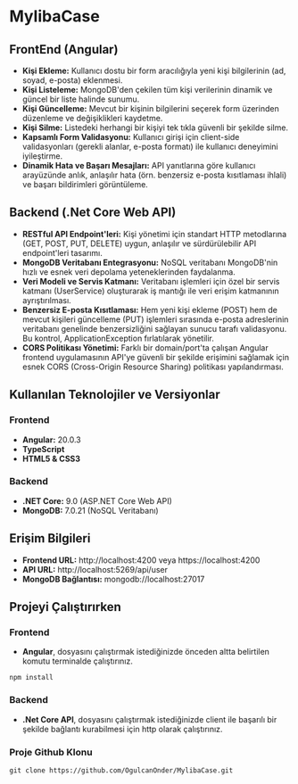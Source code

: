 # MylibaCase

## FrontEnd (Angular)
- **Kişi Ekleme:** Kullanıcı dostu bir form aracılığıyla yeni kişi bilgilerinin (ad, soyad, e-posta) eklenmesi.
- **Kişi Listeleme:** MongoDB'den çekilen tüm kişi verilerinin dinamik ve güncel bir liste halinde sunumu.
- **Kişi Güncelleme:** Mevcut bir kişinin bilgilerini seçerek form üzerinden düzenleme ve değişiklikleri kaydetme.
- **Kişi Silme:** Listedeki herhangi bir kişiyi tek tıkla güvenli bir şekilde silme.
- **Kapsamlı Form Validasyonu:** Kullanıcı girişi için client-side validasyonları (gerekli alanlar, e-posta formatı) ile kullanıcı deneyimini iyileştirme.
- **Dinamik Hata ve Başarı Mesajları:** API yanıtlarına göre kullanıcı arayüzünde anlık, anlaşılır hata (örn. benzersiz e-posta kısıtlaması ihlali) ve başarı bildirimleri görüntüleme.

## Backend (.Net Core Web API)
- **RESTful API Endpoint'leri:** Kişi yönetimi için standart HTTP metodlarına (GET, POST, PUT, DELETE) uygun, anlaşılır ve sürdürülebilir API endpoint'leri tasarımı.
- **MongoDB Veritabanı Entegrasyonu:** NoSQL veritabanı MongoDB'nin hızlı ve esnek veri depolama yeteneklerinden faydalanma.
- **Veri Modeli ve Servis Katmanı:** Veritabanı işlemleri için özel bir servis katmanı (UserService) oluşturarak iş mantığı ile veri erişim katmanının ayrıştırılması.
- **Benzersiz E-posta Kısıtlaması:** Hem yeni kişi ekleme (POST) hem de mevcut kişileri güncelleme (PUT) işlemleri sırasında e-posta adreslerinin veritabanı genelinde benzersizliğini sağlayan sunucu tarafı validasyonu. Bu kontrol, ApplicationException fırlatılarak yönetilir.
- **CORS Politikası Yönetimi:** Farklı bir domain/port'ta çalışan Angular frontend uygulamasının API'ye güvenli bir şekilde erişimini sağlamak için esnek CORS (Cross-Origin Resource Sharing) politikası yapılandırması.

## Kullanılan Teknolojiler ve Versiyonlar
### Frontend
- **Angular:** 20.0.3
- **TypeScript**
- **HTML5 & CSS3**

### Backend
- **.NET Core:** 9.0 (ASP.NET Core Web API)
- **MongoDB:** 7.0.21 (NoSQL Veritabanı)

## Erişim Bilgileri
- **Frontend URL:** http://localhost:4200 veya https://localhost:4200
- **API URL:** http://localhost:5269/api/user
- **MongoDB Bağlantısı:** mongodb://localhost:27017

## Projeyi Çalıştırırken
### Frontend
- **Angular**, dosyasını çalıştırmak istediğinizde önceden altta belirtilen komutu terminalde çalıştırınız. 
```
npm install
```
### Backend
- **.Net Core API**, dosyasını çalıştırmak istediğinizde client ile başarılı bir şekilde bağlantı kurabilmesi için http olarak çalıştırınız.

### Proje Github Klonu

```
git clone https://github.com/OgulcanOnder/MylibaCase.git 
```